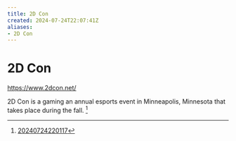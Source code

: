```yaml
---
title: 2D Con
created: 2024-07-24T22:07:41Z
aliases:
- 2D Con
---
```


# 2D Con

https://www.2dcon.net/

2D Con is a gaming an annual esports event in Minneapolis, Minnesota that takes place during the fall. [^1]

[^1]: [20240724220117](../entries/20240724220117.md)
